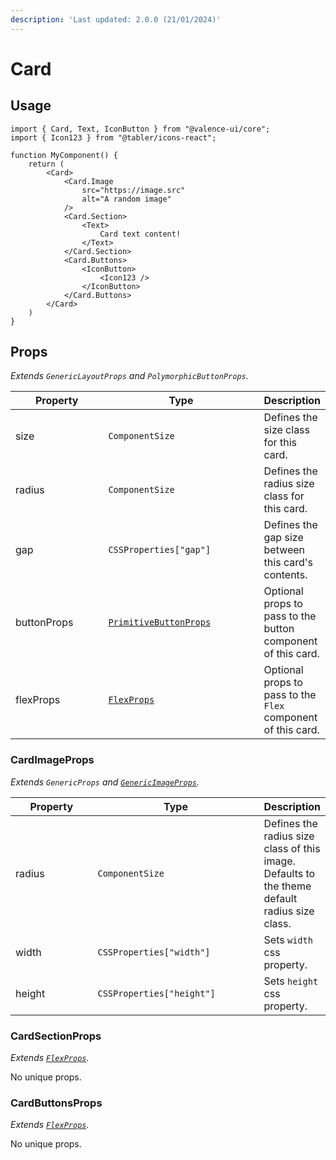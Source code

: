 ```yaml
---
description: 'Last updated: 2.0.0 (21/01/2024)'
---
```


# Card

## Usage

```tsx
import { Card, Text, IconButton } from "@valence-ui/core";
import { Icon123 } from "@tabler/icons-react";

function MyComponent() { 
    return ( 
        <Card>
            <Card.Image
                src="https://image.src"
                alt="A random image"
            />
            <Card.Section>
                <Text>
                    Card text content!
                </Text>
            </Card.Section>
            <Card.Buttons>
                <IconButton>
                    <Icon123 />
                </IconButton>
            </Card.Buttons>
        </Card>
    )
}
```

## Props

_Extends `GenericLayoutProps` and `PolymorphicButtonProps`._

<table data-full-width="true"><thead><tr><th width="145">Property</th><th width="255">Type</th><th>Description</th></tr></thead><tbody><tr><td>size</td><td><code>ComponentSize</code></td><td>Defines the size class for this card.</td></tr><tr><td>radius</td><td><code>ComponentSize</code></td><td>Defines the radius size class for this card.</td></tr><tr><td>gap</td><td><code>CSSProperties["gap"]</code></td><td>Defines the gap size between this card's contents.</td></tr><tr><td>buttonProps</td><td><a href="../buttons/primitive-button.md#props"><code>PrimitiveButtonProps</code></a></td><td>Optional props to pass to the button component of this card.</td></tr><tr><td>flexProps</td><td><a href="flex/#props"><code>FlexProps</code></a></td><td>Optional props to pass to the <code>Flex</code> component of this card.</td></tr></tbody></table>

### CardImageProps

_Extends `GenericProps` and_ [_`GenericImageProps`_](../display/image.md#genericimageprops)_._

<table data-full-width="true"><thead><tr><th width="126">Property</th><th width="264">Type</th><th>Description</th></tr></thead><tbody><tr><td>radius</td><td><code>ComponentSize</code></td><td>Defines the radius size class of this image. Defaults to the theme default radius size class.</td></tr><tr><td>width</td><td><code>CSSProperties["width"]</code></td><td>Sets <code>width</code> css property.</td></tr><tr><td>height</td><td><code>CSSProperties["height"]</code></td><td>Sets <code>height</code> css property.</td></tr></tbody></table>

### CardSectionProps

_Extends_ [_`FlexProps`_](flex/#props)_._

No unique props.

### CardButtonsProps

_Extends_ [_`FlexProps`_](flex/#props)_._

No unique props.
